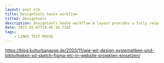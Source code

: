 ```yaml
---
layout: post.njk
title: Designtools heute workflow
title2: Designtools
description: Designtools heute workflow A layout provides a fully responsive page structure that keeps your components organized and aligned regardless of screen size. A layout provides a fully responsive page structure that keeps your components organized and aligned regardless of screen size.
date: 2021-02-07T19:45:16.738Z
tags:
    - LINKS TEST MOVIE
---
```


https://blog.kulturbanause.de/2020/11/wie-wir-design-systematiken-und-bibliotheken-xd-sketch-figma-etc-in-website-projekten-einsetzen/
